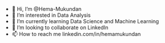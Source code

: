- 👋 Hi, I’m @Hema-Mukundan
- 👀 I’m interested in Data Analysis
- 🌱 I’m currently learning Data Science and Machine Learning
- 💞️ I’m looking to collaborate on LinkedIn
- 📫 How to reach me linkedin.com/in/hemamukundan

<!---
Hema-Mukundan/Hema-Mukundan is a ✨ special ✨ repository because its `README.md` (this file) appears on your GitHub profile.
You can click the Preview link to take a look at your changes.
--->
